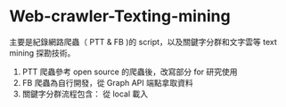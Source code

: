 # Web-crawler-Texting-mining
主要是紀錄網路爬蟲（ PTT & FB )的 script，以及關鍵字分群和文字雲等 text mining 探勘技術。

1. PTT 爬蟲參考 open source 的爬蟲後，改寫部分 for 研究使用
2. FB 爬蟲為自行開發，從 Graph API 端點拿取資料
3. 關鍵字分群流程包含： 從 local 載入
